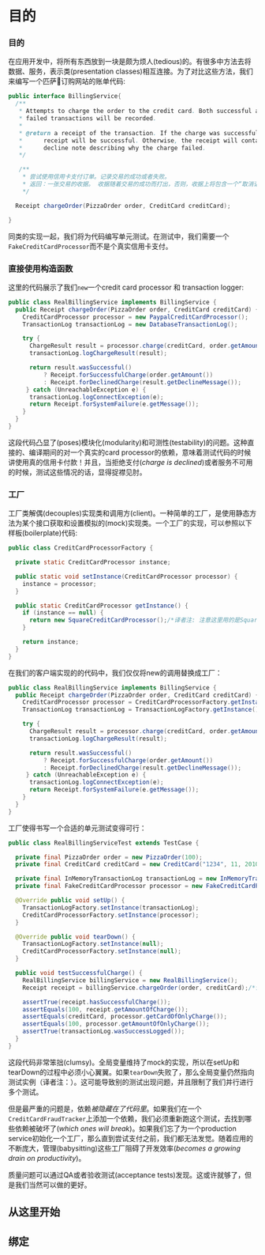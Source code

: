 # 目的

### 目的
在应用开发中，将所有东西放到一块是颇为烦人(tedious)的。有很多中方法去将数据、服务，表示类(presentation classes)相互连接。为了对比这些方法，我们来编写一个匹萨🍕订购网站的账单代码:

```java
public interface BillingService{
  /**
   * Attempts to charge the order to the credit card. Both successful and
   * failed transactions will be recorded.
   *
   * @return a receipt of the transaction. If the charge was successful, the
   *      receipt will be successful. Otherwise, the receipt will contain a
   *      decline note describing why the charge failed.
   */

   /**
    * 尝试使用信用卡支付订单。记录交易的成功或者失败。
    * 返回：一张交易的收据。 收据随着交易的成功而打出，否则，收据上将包含一个“取消记录”， 记录了交易失败的原因
    */

  Receipt chargeOrder(PizzaOrder order, CreditCard creditCard);

}
```

同类的实现一起，我们将为代码编写单元测试。在测试中，我们需要一个`FakeCreditCardProcessor`而不是个真实信用卡支付。





### 直接使用构造函数
这里的代码展示了我们`new`一个credit card processor 和 transaction logger:

```java
public class RealBillingService implements BillingService {
  public Receipt chargeOrder(PizzaOrder order, CreditCard creditCard) {
    CreditCardProcessor processor = new PaypalCreditCardProcessor();
    TransactionLog transactionLog = new DatabaseTransactionLog();

    try {
      ChargeResult result = processor.charge(creditCard, order.getAmount());
      transactionLog.logChargeResult(result);

      return result.wasSuccessful()
          ? Receipt.forSuccessfulCharge(order.getAmount())
          : Receipt.forDeclinedCharge(result.getDeclineMessage());
     } catch (UnreachableException e) {
      transactionLog.logConnectException(e);
      return Receipt.forSystemFailure(e.getMessage());
    }
  }
}
```

这段代码凸显了(poses)模块化(modularity)和可测性(testability)的问题。这种直接的、编译期间的对一个真实的card processor的依赖，意味着测试代码的时候讲使用真的信用卡付款！并且，当拒绝支付(*charge is declined*)或者服务不可用的时候，测试这些情况的话，显得捉襟见肘。





### 工厂
工厂类解偶(decouples)实现类和调用方(client)。一种简单的工厂，是使用静态方法为某个接口获取和设置模拟的(mock)实现类。一个工厂的实现，可以参照以下样板(boilerplate)代码:

```java
public class CreditCardProcessorFactory {

  private static CreditCardProcessor instance;

  public static void setInstance(CreditCardProcessor processor) {
    instance = processor;
  }

  public static CreditCardProcessor getInstance() {
    if (instance == null) {
      return new SquareCreditCardProcessor();/*译者注: 注意这里用的是Square*/
    }

    return instance;
  }
}
```
在我们的客户端实现的的代码中，我们仅仅将new的调用替换成工厂：

```java
public class RealBillingService implements BillingService {
  public Receipt chargeOrder(PizzaOrder order, CreditCard creditCard) {
    CreditCardProcessor processor = CreditCardProcessorFactory.getInstance();
    TransactionLog transactionLog = TransactionLogFactory.getInstance();

    try {
      ChargeResult result = processor.charge(creditCard, order.getAmount());
      transactionLog.logChargeResult(result);

      return result.wasSuccessful()
          ? Receipt.forSuccessfulCharge(order.getAmount())
          : Receipt.forDeclinedCharge(result.getDeclineMessage());
     } catch (UnreachableException e) {
      transactionLog.logConnectException(e);
      return Receipt.forSystemFailure(e.getMessage());
    }
  }
}
```

工厂使得书写一个合适的单元测试变得可行：

```java
public class RealBillingServiceTest extends TestCase {

  private final PizzaOrder order = new PizzaOrder(100);
  private final CreditCard creditCard = new CreditCard("1234", 11, 2010);

  private final InMemoryTransactionLog transactionLog = new InMemoryTransactionLog();
  private final FakeCreditCardProcessor processor = new FakeCreditCardProcessor(); /*译者注: 注意这里可以new一个FakeCard*/

  @Override public void setUp() {
    TransactionLogFactory.setInstance(transactionLog);
    CreditCardProcessorFactory.setInstance(processor);
  }

  @Override public void tearDown() {
    TransactionLogFactory.setInstance(null);
    CreditCardProcessorFactory.setInstance(null);
  }

  public void testSuccessfulCharge() {
    RealBillingService billingService = new RealBillingService(); 
    Receipt receipt = billingService.chargeOrder(order, creditCard);/*译者注: 这次就可以从工厂里获得FakeCard了*/

    assertTrue(receipt.hasSuccessfulCharge());
    assertEquals(100, receipt.getAmountOfCharge());
    assertEquals(creditCard, processor.getCardOfOnlyCharge());
    assertEquals(100, processor.getAmountOfOnlyCharge());
    assertTrue(transactionLog.wasSuccessLogged());
  }
}
```
这段代码非常笨拙(clumsy)。全局变量维持了mock的实现，所以在setUp和tearDown的过程中必须小心翼翼。如果`tearDown`失败了，那么全局变量仍然指向测试实例（译者注：）。这可能导致别的测试出现问题，并且限制了我们并行进行多个测试。

但是最严重的问题是，依赖*被隐藏在了代码里*。如果我们在一个`CreditCardFraudTracker`上添加一个依赖，我们必须重新跑这个测试，去找到哪些依赖被破坏了(*which ones will break*)。如果我们忘了为一个production service初始化一个工厂，那么直到尝试支付之前，我们都无法发觉。随着应用的不断庞大，管理(babysitting)这些工厂阻碍了开发效率(*becomes a growing drain on productivity*)。

质量问题可以通过QA或者验收测试(acceptance tests)发现。这或许就够了，但是我们当然可以做的更好。



## 从这里开始

## 绑定